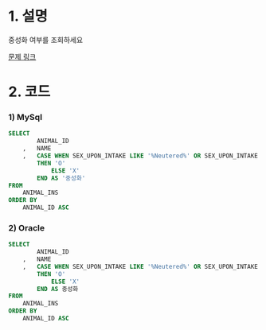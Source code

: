 # 1. 설명
중성화 여부를 조회하세요

[문제 링크](https://programmers.co.kr/learn/courses/30/lessons/59409)


# 2. 코드
### 1) MySql
```sql
SELECT
        ANIMAL_ID
    ,   NAME
    ,   CASE WHEN SEX_UPON_INTAKE LIKE '%Neutered%' OR SEX_UPON_INTAKE LIKE '%Spayed%'
        THEN 'O'
            ELSE 'X'
        END AS '중성화'
FROM 
    ANIMAL_INS
ORDER BY 
    ANIMAL_ID ASC
```

### 2) Oracle
```sql
SELECT
        ANIMAL_ID
    ,   NAME
    ,   CASE WHEN SEX_UPON_INTAKE LIKE '%Neutered%' OR SEX_UPON_INTAKE LIKE '%Spayed%'
        THEN 'O'
            ELSE 'X'
        END AS 중성화
FROM 
    ANIMAL_INS
ORDER BY 
    ANIMAL_ID ASC
```